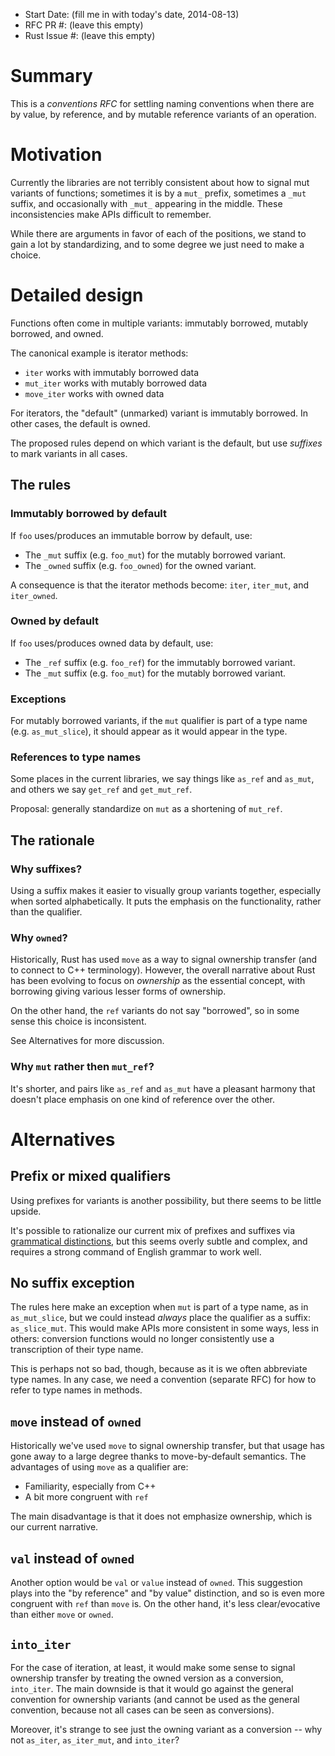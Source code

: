 - Start Date: (fill me in with today's date, 2014-08-13)
- RFC PR #: (leave this empty)
- Rust Issue #: (leave this empty)

# Summary

This is a *conventions RFC* for settling naming conventions when there
are by value, by reference, and by mutable reference variants of an
operation.

# Motivation

Currently the libraries are not terribly consistent about how to
signal mut variants of functions; sometimes it is by a `mut_` prefix,
sometimes a `_mut` suffix, and occasionally with `_mut_` appearing in
the middle. These inconsistencies make APIs difficult to remember.

While there are arguments in favor of each of the positions, we stand
to gain a lot by standardizing, and to some degree we just need to
make a choice.

# Detailed design

Functions often come in multiple variants: immutably borrowed, mutably
borrowed, and owned.

The canonical example is iterator methods:

- `iter` works with immutably borrowed data
- `mut_iter` works with mutably borrowed data
- `move_iter` works with owned data

For iterators, the "default" (unmarked) variant is immutably borrowed.
In other cases, the default is owned.

The proposed rules depend on which variant is the default, but use
*suffixes* to mark variants in all cases.

## The rules

### Immutably borrowed by default

If `foo` uses/produces an immutable borrow by default, use:

* The `_mut` suffix (e.g. `foo_mut`) for the mutably borrowed variant.
* The `_owned` suffix (e.g. `foo_owned`) for the owned variant.

A consequence is that the iterator methods become: `iter`, `iter_mut`,
and `iter_owned`.

### Owned by default

If `foo` uses/produces owned data by default, use:

* The `_ref` suffix (e.g. `foo_ref`) for the immutably borrowed variant.
* The `_mut` suffix (e.g. `foo_mut`) for the mutably borrowed variant.

### Exceptions

For mutably borrowed variants, if the `mut` qualifier is part of a
type name (e.g. `as_mut_slice`), it should appear as it would appear
in the type.

### References to type names

Some places in the current libraries, we say things like `as_ref` and
`as_mut`, and others we say `get_ref` and `get_mut_ref`.

Proposal: generally standardize on `mut` as a shortening of `mut_ref`.


## The rationale

### Why suffixes?

Using a suffix makes it easier to visually group variants together,
especially when sorted alphabetically. It puts the emphasis on the
functionality, rather than the qualifier.

### Why `owned`?

Historically, Rust has used `move` as a way to signal ownership
transfer (and to connect to C++ terminology). However, the overall
narrative about Rust has been evolving to focus on *ownership* as the
essential concept, with borrowing giving various lesser forms of
ownership.

On the other hand, the `ref` variants do not say "borrowed", so in
some sense this choice is inconsistent.

See Alternatives for more discussion.

### Why `mut` rather then `mut_ref`?

It's shorter, and pairs like `as_ref` and `as_mut` have a pleasant harmony
that doesn't place emphasis on one kind of reference over the other.

# Alternatives

## Prefix or mixed qualifiers

Using prefixes for variants is another possibility, but there seems to
be little upside.

It's possible to rationalize our current mix of prefixes and suffixes
via
[grammatical distinctions](https://github.com/rust-lang/rust/issues/13660#issuecomment-43576378),
but this seems overly subtle and complex, and requires a strong
command of English grammar to work well.

## No suffix exception

The rules here make an exception when `mut` is part of a type name, as
in `as_mut_slice`, but we could instead *always* place the qualifier
as a suffix: `as_slice_mut`. This would make APIs more consistent in
some ways, less in others: conversion functions would no longer
consistently use a transcription of their type name.

This is perhaps not so bad, though, because as it is we often
abbreviate type names. In any case, we need a convention (separate
RFC) for how to refer to type names in methods.

## `move` instead of `owned`

Historically we've used `move` to signal ownership transfer, but that
usage has gone away to a large degree thanks to move-by-default
semantics. The advantages of using `move` as a qualifier are:

- Familiarity, especially from C++
- A bit more congruent with `ref`

The main disadvantage is that it does not emphasize ownership, which
is our current narrative.

## `val` instead of `owned`

Another option would be `val` or `value` instead of `owned`. This
suggestion plays into the "by reference" and "by value" distinction,
and so is even more congruent with `ref` than `move` is. On the other
hand, it's less clear/evocative than either `move` or `owned`.

## `into_iter`

For the case of iteration, at least, it would make some sense to
signal ownership transfer by treating the owned version as a
conversion, `into_iter`. The main downside is that it would go against
the general convention for ownership variants (and cannot be used as
the general convention, because not all cases can be seen as
conversions).

Moreover, it's strange to see just the owning variant as a conversion
-- why not `as_iter`, `as_iter_mut`, and `into_iter`?
